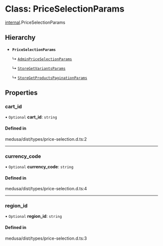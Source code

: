 # Class: PriceSelectionParams

[internal](../modules/internal-30.md).PriceSelectionParams

## Hierarchy

- **`PriceSelectionParams`**

  ↳ [`AdminPriceSelectionParams`](internal-30.AdminPriceSelectionParams.md)

  ↳ [`StoreGetVariantsParams`](internal-41.StoreGetVariantsParams.md)

  ↳ [`StoreGetProductsPaginationParams`](internal-42.StoreGetProductsPaginationParams.md)

## Properties

### cart\_id

• `Optional` **cart\_id**: `string`

#### Defined in

medusa/dist/types/price-selection.d.ts:2

___

### currency\_code

• `Optional` **currency\_code**: `string`

#### Defined in

medusa/dist/types/price-selection.d.ts:4

___

### region\_id

• `Optional` **region\_id**: `string`

#### Defined in

medusa/dist/types/price-selection.d.ts:3
